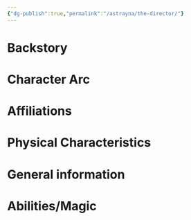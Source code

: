 ```yaml
---
{"dg-publish":true,"permalink":"/astrayna/the-director/"}
---
```


# Backstory

# Character Arc

# Affiliations

# Physical Characteristics

# General information

# Abilities/Magic